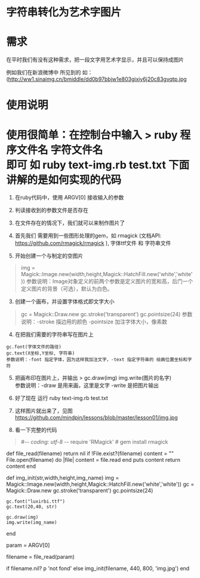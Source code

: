 字符串转化为艺术字图片
===========

需求
=========
在平时我们有没有这种需求，把一段文字用艺术字显示，并且可以保持成图片

例如我们在新浪微博中 所见到的  如：(http://ww1.sinaimg.cn/bmiddle/dd0b97bbjw1e803gixiy6j20c83gvqtp.jpg

使用说明
=========
使用很简单：在控制台中输入 
         > ruby 程序文件名 字符文件名  
         即可 如  ruby text-img.rb test.txt
下面讲解的是如何实现的代码
=========

1.  在ruby代码中，使用 ARGV[0] 接收输入的参数  
2.  判读接收到的参数文件是否存在
3.  在文件存在的情况下，我们就可以来制作图片了
      
 1.  首先我们 需要用到一些图形处理的gem，如 rmagick (文档API: https://github.com/rmagick/rmagick ),  字体ttf文件 和 字符串文件
 2.  开始创建一个与制定的空图片  
   > img = Magick::Image.new(width,height,Magick::HatchFill.new('white','white'))
   参数说明：Image对象定义的前两个参数是定义图片的宽和高，后门一个定义图片的背景（可选），默认为白色。

 3.  创建一个画布，并设置字体格式即文字大小
   > gc = Magick::Draw.new
     gc.stroke('transparent')
     gc.pointsize(24)
  参数说明：-stroke 描边用的颜色   -pointsize 加注字体大小，像素数

 4.  在把我们需要的字符串写在图片上
```
gc.font(字体文件的路径)  
gc.text(X坐标,Y坐标, 字符串)
参数说明：-font 指定字体，因为这样我加注文字，-text 指定字符串的 绘画位置坐标和字符
```
 5.  把画布印在图片上，并输出
    > gc.draw(img)
       img.write(图片的名字)  
    参数说明：-draw 是用来画，这里是文字  -write 是把图片输出

 6.  好了现在 运行     ruby text-img.rb test.txt
 7.  这样图片就出来了，见图 https://github.com/mindpin/lessons/blob/master/lesson01/img.jpg
 8.  看一下完整的代码
 

> #-*- coding: utf-8 -*-
  require 'RMagick'  # gem install rmagick
  
  def file_read(filename)
    return nil if !File.exist?(filename)
    content = ""
    File.open(filename) do |file|
      content = file.read
    end
    puts content
    return content
  end
  
  def img_init(str,width,height,img_name)
    img = Magick::Image.new(width,height,Magick::HatchFill.new('white','white'))
    gc = Magick::Draw.new
    gc.stroke('transparent')
    gc.pointsize(24)
  
    gc.font("luxirbi.ttf")  
    gc.text(20,40, str)  
  
    gc.draw(img)
    img.write(img_name)  
  end
  
  
  param = ARGV[0]
  
  filename = file_read(param)
  
  if filename.nil?
    p 'not fond'
  else
    img_init(filename, 440, 800, 'img.jpg')
  end
